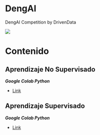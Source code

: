 # DengAI
DengAI Competition by DrivenData 


![](https://www.interhacktives.com/wp-content/uploads/2020/11/image-2.jpeg)




# Contenido



## Aprendizaje No Supervisado

***Google Colab Python***
    
*   [Link](Link)





## Aprendizaje Supervisado

***Google Colab Python***
    
*   [Link](Link)


